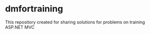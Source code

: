 # dmfortraining
This repository created for sharing solutions for problems on training ASP.NET MVC

